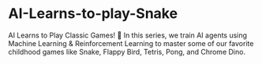 # AI-Learns-to-play-Snake
AI Learns to Play Classic Games! 🚀 In this series, we train AI agents using Machine Learning &amp; Reinforcement Learning to master some of our favorite childhood games like Snake, Flappy Bird, Tetris, Pong, and Chrome Dino.
